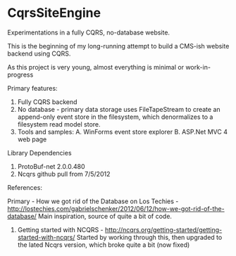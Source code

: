 CqrsSiteEngine
==============

Experimentations in a fully CQRS, no-database website.

This is the beginning of my long-running attempt to build a CMS-ish website backend using CQRS.

As this project is very young, almost everything is minimal or work-in-progress

Primary features:

1. Fully CQRS backend
2. No database - primary data storage uses FileTapeStream to create an append-only event store in the filesystem, which denormalizes to a filesystem read model store.
3. Tools and samples:
	A. WinForms event store explorer
	B. ASP.Net MVC 4 web page

Library Dependencies

1. ProtoBuf-net 2.0.0.480
2. Ncqrs github pull from 7/5/2012

References:

Primary - How we got rid of the Database on Los Techies - http://lostechies.com/gabrielschenker/2012/06/12/how-we-got-rid-of-the-database/
	Main inspiration, source of quite a bit of code.

1. Getting started with NCQRS - http://ncqrs.org/getting-started/getting-started-with-ncqrs/
	Started by working through this, then upgraded to the lated Ncqrs version, which broke quite a bit (now fixed)